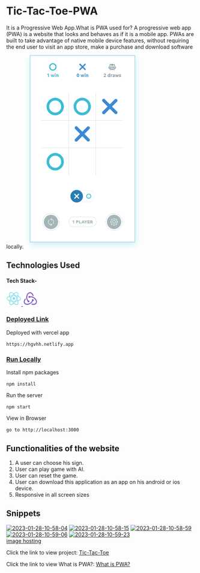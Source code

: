# Tic-Tac-Toe-PWA

It is a Progressive Web App.What is PWA used for?
A progressive web app (PWA) is a website that looks and behaves as if it is a mobile app. PWAs are built to take advantage of native mobile device features, without requiring the end user to visit an app store, make a purchase and download software locally.
<a href="https://hgvhh.netlify.app">![Logo](https://raw.githubusercontent.com/tuanpm1308/react-tic-tac-toe-ai/master/preview.png)</a>
## Technologies Used

#### Tech Stack-

<p float="left">
   
  <a href="https://reactjs.org/" target="_blank" rel="noreferrer"> <img src="https://github.com/ribhar/ribhar/blob/main/giticons/icons8-react-native.svg" alt="react" width="40" height="40"/> </a> 
   <a href="https://redux.js.org/" target="_blank" rel="noreferrer"> <img src="https://github.com/ribhar/ribhar/blob/main/giticons/icons8-redux.svg" alt="redux" width="40" height="40"/> 
  
   </a>
    
 
</p>
 
 ### <u>Deployed Link</u>


Deployed with vercel app 
```
https://hgvhh.netlify.app
 ```

### <u>Run Locally</u>


Install npm packages

```
npm install
```

Run the server

```
npm start
```

View in Browser

```
go to http://localhost:3000
```

## Functionalities of the website

1. A user can choose his sign.
2. User can play game with AI.
3. User can reset the game.
4. User can download this application as an app on his android or ios device.
5. Responsive in all screen sizes
 

## Snippets
<a href="https://ibb.co/YNMQz4F"><img src="https://i.ibb.co/cyH3GKS/2023-01-28-10-58-04.png" alt="2023-01-28-10-58-04" border="0"></a>
<a href="https://ibb.co/N7Nf41F"><img src="https://i.ibb.co/KmsB1N5/2023-01-28-10-58-15.png" alt="2023-01-28-10-58-15" border="0"></a>
<a href="https://ibb.co/L1TT8bd"><img src="https://i.ibb.co/9WxxNzH/2023-01-28-10-58-59.png" alt="2023-01-28-10-58-59" border="0"></a>
<a href="https://ibb.co/MDLWRFr"><img src="https://i.ibb.co/7JF8GsP/2023-01-28-10-59-06.png" alt="2023-01-28-10-59-06" border="0"></a>
<a href="https://ibb.co/Xpsx404"><img src="https://i.ibb.co/vmP4ByB/2023-01-28-10-59-23.png" alt="2023-01-28-10-59-23" border="0"></a><br /><a target='_blank' href='https://imgbb.com/'>image hosting</a><br />
 
 Click the link to view project: 
 <a href="https://hgvhh.netlify.app">Tic-Tac-Toe</a>
 
 Click the link to view What is PWA?: 
 <a href="https://www.youtube.com/watch?v=QUPbFnTSHso">What is PWA?</a>
  

